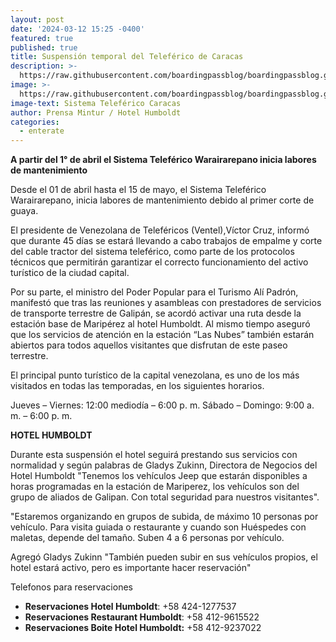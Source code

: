 ```yaml
---
layout: post
date: '2024-03-12 15:25 -0400'
featured: true
published: true
title: Suspensión temporal del Teleférico de Caracas
description: >-
  https://raw.githubusercontent.com/boardingpassblog/boardingpassblog.github.io/main/assets/images/Teleferico.jpg
image: >-
  https://raw.githubusercontent.com/boardingpassblog/boardingpassblog.github.io/main/assets/images/Teleferico.jpg
image-text: Sistema Teleférico Caracas
author: Prensa Mintur / Hotel Humboldt
categories:
  - enterate
---
```

**A partir del 1° de abril el Sistema Teleférico Warairarepano inicia labores de mantenimiento**

Desde el 01 de abril hasta el 15 de mayo, el Sistema Teleférico Warairarepano, inicia labores de mantenimiento debido al primer corte de guaya.

El presidente de Venezolana de Teleféricos (Ventel),Víctor Cruz, informó que durante 45 días se estará llevando a cabo trabajos de empalme y corte del cable tractor del sistema teleférico, como parte de los protocolos técnicos que permitirán garantizar el correcto funcionamiento del activo turístico de la ciudad capital.

Por su parte, el ministro del Poder Popular para el Turismo Alí Padrón, manifestó que tras las reuniones y asambleas con prestadores de servicios de transporte terrestre de Galipán, se acordó activar una ruta desde la estación base de Maripérez al hotel Humboldt. Al mismo tiempo  aseguró que los servicios de atención en la estación “Las Nubes” también estarán abiertos para todos aquellos visitantes que disfrutan de este paseo terrestre.

El principal punto turístico de la capital venezolana, es uno de los más visitados en todas las temporadas, en los siguientes horarios.

Jueves – Viernes: 12:00 mediodía – 6:00 p. m.
Sábado – Domingo: 9:00 a. m. – 6:00 p. m.

**HOTEL HUMBOLDT**

Durante esta suspensión el hotel seguirá prestando sus servicios con normalidad y según palabras de Gladys Zukinn, Directora de Negocios del Hotel Humboldt "Tenemos los vehículos Jeep que estarán disponibles a horas programadas en la estación de Mariperez, los vehículos son del grupo de aliados de Galipan. Con total seguridad para nuestros visitantes".

"Estaremos organizando en grupos de subida, de máximo 10 personas por vehículo. Para visita guiada o restaurante y cuando son Huéspedes con maletas, depende del tamaño. Suben 4 a 6 personas por vehículo.

Agregó Gladys Zukinn "También pueden subir en sus vehículos propios, el hotel estará activo, pero es importante hacer reservación"

Telefonos para reservaciones

- **Reservaciones Hotel Humboldt**: +58 424-1277537
- **Reservaciones Restaurant Humboldt**: +58 412-9615522
- **Reservaciones Boite Hotel Humboldt:** +58 412-9237022